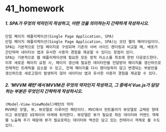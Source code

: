# 41_homework
##### 1.  SPA가 무엇의 약자인지 작성하고, 어떤 것을 의미하는지 간략하게 작성하시오.
```
단일 페이지 애플리케이션(Single Page Application, SPA)
단일 페이지 애플리케이션(Single Page Application, SPA)는 모던 웹의 패러다임이다. SPA는 기본적으로 단일 페이지로 구성되며 기존의 서버 사이드 렌더링과 비교할 때, 배포가 간단하며 네이티브 앱과 유사한 사용자 경험을 제공할 수 있다는 장점이 있다.
SPA는 기본적으로 웹 애플리케이션에 필요한 모든 정적 리소스를 최초에 한번 다운로드한다. 이후 새로운 페이지 요청 시, 페이지 갱신에 필요한 데이터만을 전달받아 페이지를 갱신하므로 전체적인 트래픽을 감소할 수 있고, 전체 페이지를 다시 렌더링하지 않고 변경되는 부분만을 갱신하므로 새로고침이 발생하지 않아 네이티브 앱과 유사한 사용자 경험을 제공할 수 있다.
```
##### 2. 'MVVM 패턴'에서 MVVM은 무엇의 약자인지 작성하고, 그 중에서 Vue.js가 담당하는 부분은 무엇인지 간략하게 작성하시오.
```
(Model-View-ViewModel)패턴의 약자
MVVM은 모델, 뷰, 뷰모델로 이루어진 패턴이다. MVC에서 컨트롤러가 뷰모델로 교체된 형테이고 뷰모델은 UI레이어 아래에 위치한다. 뷰모델은 뷰가 필요로 하든 데이터와 커맨드 객체를 노출해 주기 때문에 뷰가 필요로하는 데이터와 액션은 담고 있는 컨테이너 객체로 볼 수도 있다.
```